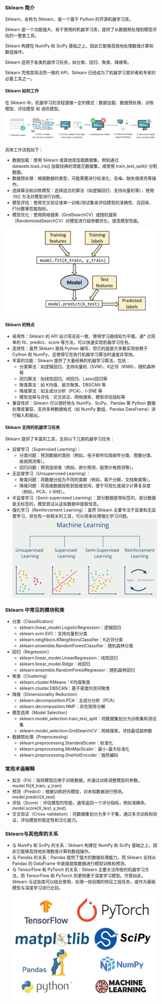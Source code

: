 ### Sklearn 简介
Sklearn，全称为 Sklearn，是一个基于 Python 的开源机器学习库。

Sklearn 是一个功能强大、易于使用的机器学习库，提供了从数据预处理到模型评估的一整套工具。

Sklearn 构建在 NumPy 和 SciPy 基础之上，因此它能够高效地处理数值计算和数组操作。

Sklearn 适用于各类机器学习任务，如分类、回归、聚类、降维等。

Sklearn 凭借其简洁而一致的 API，Sklearn 已经成为了机器学习爱好者和专家的必备工具之一。

#### Sklearn 如何工作
在 Sklearn 中，机器学习的流程遵循一定的模式：数据加载、数据预处理、训练模型、评估模型 和 调优模型。
![alt text](../src/images/sklearn-workflow.png)

具体工作流程如下：

* 数据加载：使用 Sklearn 或其他库加载数据集，例如通过 datasets.load_iris() 加载经典的鸢尾花数据集，或使用 train_test_split() 分割数据。
* 数据预处理：根据数据的类型，可能需要进行标准化、去噪、缺失值填充等操作。
* 选择算法和训练模型：选择适合的算法（如逻辑回归、支持向量机等），使用 .fit() 方法对模型进行训练。
* 模型评估：使用交叉验证或单一训练/测试集来评估模型的准确性、召回率、F1分数等性能指标。
* 模型优化：使用网格搜索（GridSearchCV）或随机搜索（RandomizedSearchCV）对模型进行超参数优化，提高模型性能。

![alt text](../src/images/ml_model_1_3Anz6s5s7dYmfuWspMPbQw.png)


#### Sklearn 的特点
* 易用性：Sklearn 的 API 设计简洁且一致，使得学习曲线较为平缓。通* 过简单的 fit、predict、score 等方法，可以快速实现机器学习任务。
* 高效性：虽然 Sklearn 是纯 Python 编写，但它的底层大多数实现依赖于 Cython 和 NumPy，这使得它在执行机器学习算法时速度非常快。
* 丰富的功能：Sklearn 提供了大量经典的机器学习算法，包括：
  -  分类算法：如逻辑回归、支持向量机（SVM）、K近邻（KNN）、随机森林等
  -  回归算法：如线性回归、岭回归、Lasso回归等
  -  聚类算法：如 K均值、层次聚类、DBSCAN 等
  -  降维算法：如主成分分析（PCA）、t-SNE 等
  -  模型选择与评估：交叉验证、网格搜索、模型评估指标等
* 兼容性好：Sklearn 可以很好地与 NumPy、SciPy、Pandas 等 Python 数据处理库兼容，支持多种数据格式（如 NumPy 数组、Pandas DataFrame）进行输入和输出。

#### Sklearn 支持的机器学习任务
Sklearn 提供了丰富的工具，支持以下几类机器学习任务：

* 监督学习（Supervised Learning）：
  -  分类问题：预测数据的类别（例如，电子邮件垃圾邮件分类、图像分类、疾病预测等）。
  -  回归问题：预测连续值（例如，房价预测、股票价格预测等）。
* 无监督学习（Unsupervised Learning）：
  -  聚类问题：将数据分组为不同的类群（例如，客户分群、文档聚类等）。
  -  降维问题：将高维数据投影到低维空间，便于可视化或减少计算复杂度（例如，PCA、t-SNE）。
* 半监督学习（Semi-supervised Learning）：部分数据是带标签的，部分数据是无标签的，模型尝试从这些数据中提取信息。
* 强化学习（Reinforcement Learning）：虽然 Sklearn 主要专注于监督和无监督学习，但也有一些相关的工具，可以用来处理强化学习问题。
![alt text](../src/images/ML_classfication_0_uilJ8L6dL4vkMqbP.png)


### Sklearn 中常见的模块和类
* 分类（Classification）
  -  sklearn.linear_model.LogisticRegression：逻辑回归
  -  sklearn.svm.SVC：支持向量机分类
  -  sklearn.neighbors.KNeighborsClassifier：K近邻分类
  -  sklearn.ensemble.RandomForestClassifier：随机森林分类
* 回归（Regression）
  -  sklearn.linear_model.LinearRegression：线性回归
  -  sklearn.linear_model.Ridge：岭回归
  -  sklearn.ensemble.RandomForestRegressor：随机森林回归
* 聚类（Clustering）
  -  sklearn.cluster.KMeans：K均值聚类
  -  sklearn.cluster.DBSCAN：基于密度的空间聚类
* 降维（Dimensionality Reduction）
  -  sklearn.decomposition.PCA：主成分分析（PCA）
  -  sklearn.decomposition.NMF：非负矩阵分解
* 模型选择（Model Selection）
  -  sklearn.model_selection.train_test_split：将数据集划分为训练集和测试集
  -  sklearn.model_selection.GridSearchCV：网格搜索，寻找最佳超参数
* 数据预处理（Preprocessing）
  -  sklearn.preprocessing.StandardScaler：标准化
  -  sklearn.preprocessing.MinMaxScaler：最小-最大标准化
  -  sklearn.preprocessing.OneHotEncoder：独热编码

### 常用术语解释
* 拟合（Fit）：指将模型应用于训练数据，并通过训练调整模型的参数。model.fit(X_train, y_train)
* 预测（Predict）：根据训练好的模型，对未知数据进行预测。model.predict(X_test)
* 评估（Score）：评估模型的性能，通常返回一个评分指标，例如准确率。model.score(X_test, y_test)
* 交叉验证（Cross-validation）：将数据集划分为多个子集，通过多次训练和验证，评估模型的稳定性和泛化能力。 

### Sklearn与其他库的关系
* 与 NumPy 和 SciPy 的关系：Sklearn 构建在 NumPy 和 SciPy 基础之上，因此它能够高效地处理数值计算和数组操作。
* 与 Pandas 的关系：Pandas 提供了强大的数据处理能力，而 Sklearn 支持从 Pandas 的 DataFrame 中直接提取数据进行模型训练和预测。
* 与 TensorFlow 和 PyTorch 的关系：Sklearn 主要关注传统的机器学习方法，而 TensorFlow 和 PyTorch 则更侧重于深度学习模型。尽管如此，Sklearn 与这些库可以结合使用，处理一些前期的特征工程任务，或作为基础模型与深度学习进行比较。
![alt text](../src/images/machine_learning_source_lib_ospnzwmmjfhrah3hynwa.webp)